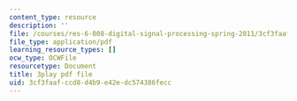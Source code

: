```yaml
---
content_type: resource
description: ''
file: /courses/res-6-008-digital-signal-processing-spring-2011/3cf3faafccd8d4b9e42edc574386fecc_TuCYGjp7WKU.pdf
file_type: application/pdf
learning_resource_types: []
ocw_type: OCWFile
resourcetype: Document
title: 3play pdf file
uid: 3cf3faaf-ccd8-d4b9-e42e-dc574386fecc
---
```

